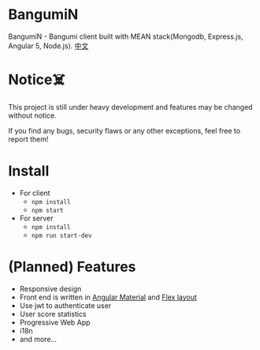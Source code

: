 # BangumiN
BangumiN - Bangumi client built with MEAN stack(Mongodb, Express.js, Angular 5, Node.js).
[中文](./documents/README-zh-Hans.md)

# Notice☠️

This project is still under heavy development and features may be changed without notice.

If you find any bugs, security flaws or any other exceptions, feel free to report them!

# Install


* For client
    * `npm install`
    * `npm start`
* For server
    * `npm install`
    * `npm run start-dev`


# (Planned) Features
* Responsive design
* Front end is written in [Angular Material](https://material.angular.io/) and [Flex layout](https://github.com/angular/flex-layout)
* Use jwt to authenticate user
* User score statistics 
* Progressive Web App 
* i18n
* and more...

